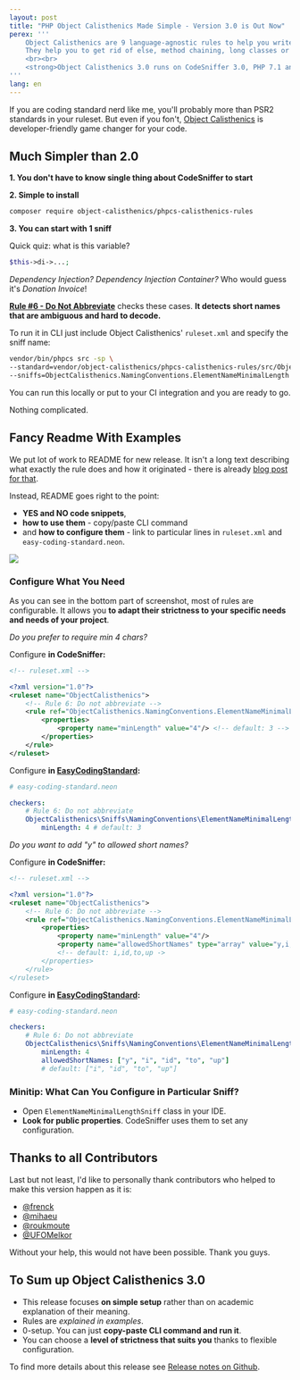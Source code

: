 ```yaml
---
layout: post
title: "PHP Object Calisthenics Made Simple - Version 3.0 is Out Now"
perex: '''
    Object Calisthenics are 9 language-agnostic rules to help you write better and cleaner code.
    They help you to get rid of else, method chaining, long classes or functions, unreadable short names and so on.
    <br><br>
    <strong>Object Calisthenics 3.0 runs on CodeSniffer 3.0, PHP 7.1 and brings 6 of them with fancy configuration and code examples</strong>.
'''
lang: en
---
```


If you are coding standard nerd like me, you'll probably more than PSR2 standards in your ruleset. But even if you fon't, [Object Calisthenics](https://github.com/object-calisthenics/phpcs-calisthenics-rules) is developer-friendly game changer for your code.

## Much Simpler than 2.0

**1. You don't have to know single thing about CodeSniffer to start**

**2. Simple to install**

```bash
composer require object-calisthenics/phpcs-calisthenics-rules
```

**3. You can start with 1 sniff**

Quick quiz: what is this variable?

```php
$this->di->...;
```

*Dependency Injection? Dependency Injection Container?* Who would guess it's *Donation Invoice*! 

**[Rule #6 - Do Not Abbreviate](https://github.com/object-calisthenics/phpcs-calisthenics-rules#6-do-not-abbreviate)** checks these cases. **It detects short names that are ambiguous and hard to decode.**

To run it in CLI just include Object Calisthenics' `ruleset.xml` and specify the sniff name: 

``` bash
vendor/bin/phpcs src -sp \
--standard=vendor/object-calisthenics/phpcs-calisthenics-rules/src/ObjectCalisthenics/ruleset.xml \
--sniffs=ObjectCalisthenics.NamingConventions.ElementNameMinimalLength
```

You can run this locally or put to your CI integration and you are ready to go.

Nothing complicated.


## Fancy Readme With Examples

We put lot of work to README for new release. It isn't a long text describing what exactly the rule does and how it originated - there is already [blog post for that](http://williamdurand.fr/2013/06/03/object-calisthenics/). 

Instead, README goes right to the point:
 
- **YES and NO code snippets**,
- **how to use them** - copy/paste CLI command 
- and **how to configure them** - link to particular lines in `ruleset.xml` and `easy-coding-standard.neon`.
   
<img src="/assets/images/posts/2017/object-calisthenics/rule6.png" class="thumbnail">

### Configure What You Need

As you can see in the bottom part of screenshot, most of rules are configurable. It allows you **to adapt their strictness to your specific needs and needs of your project**.
 
*Do you prefer to require min 4 chars?*

Configure **in CodeSniffer:**

```xml
<!-- ruleset.xml -->

<?xml version="1.0"?>
<ruleset name="ObjectCalisthenics">
    <!-- Rule 6: Do not abbreviate -->
    <rule ref="ObjectCalisthenics.NamingConventions.ElementNameMinimalLength">
        <properties>
            <property name="minLength" value="4"/> <!-- default: 3 -->
        </properties>
    </rule>
</ruleset>
```

Configure **in [EasyCodingStandard](https://github.com/Symplify/EasyCodingStandard):**

```yaml
# easy-coding-standard.neon

checkers:
    # Rule 6: Do not abbreviate
    ObjectCalisthenics\Sniffs\NamingConventions\ElementNameMinimalLengthSniff:
        minLength: 4 # default: 3
```

*Do you want to add "y" to allowed short names?*

Configure **in CodeSniffer:**

```xml
<!-- ruleset.xml -->

<?xml version="1.0"?>
<ruleset name="ObjectCalisthenics">
    <!-- Rule 6: Do not abbreviate -->
    <rule ref="ObjectCalisthenics.NamingConventions.ElementNameMinimalLength">
        <properties>
            <property name="minLength" value="4"/> 
            <property name="allowedShortNames" type="array" value="y,i,id,to,up"/>
            <!-- default: i,id,to,up ->
        </properties>
    </rule>
</ruleset>
```

Configure **in [EasyCodingStandard](https://github.com/Symplify/EasyCodingStandard):**

```yaml
# easy-coding-standard.neon

checkers:
    # Rule 6: Do not abbreviate
    ObjectCalisthenics\Sniffs\NamingConventions\ElementNameMinimalLengthSniff:
        minLength: 4
        allowedShortNames: ["y", "i", "id", "to", "up"] 
        # default: ["i", "id", "to", "up"]
```

### Minitip: What Can You Configure in Particular Sniff?

- Open `ElementNameMinimalLengthSniff` class in your IDE.
- **Look for public properties**. CodeSniffer uses them to set any configuration. 


## Thanks to all Contributors

Last but not least, I'd like to personally thank contributors who helped to make this version happen as it is:

- [@frenck](https://github.com/frenck)
- [@mihaeu](https://github.com/mihaeu)
- [@roukmoute](https://github.com/roukmoute)
- [@UFOMelkor](https://github.com/UFOMelkor)

Without your help, this would not have been possible.
Thank you guys.


## To Sum up Object Calisthenics 3.0

- This release focuses **on simple setup** rather than on academic explanation of their meaning.  
- Rules are *explained in examples*.
- 0-setup. You can just **copy-paste CLI command and run it**.
- You can choose a **level of strictness that suits you** thanks to flexible configuration.


To find more details about this release see [Release notes on Github](https://github.com/object-calisthenics/phpcs-calisthenics-rules/releases/tag/v3.0.0).
